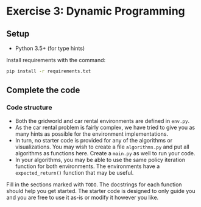 # Exercise 3: Dynamic Programming

## Setup

* Python 3.5+ (for type hints)

Install requirements with the command:
```bash
pip install -r requirements.txt
```

## Complete the code

### Code structure

- Both the gridworld and car rental environments are defined in `env.py`. 
- As the car rental problem is fairly complex, we have tried to give you as many hints as possible for the environment implementations. 
- In turn, no starter code is provided for any of the algorithms or visualizations. You may wish to create a file `algorithms.py` and put all algorithms as functions here. Create a `main.py` as well to run your code.
- In your algorithms, you may be able to use the same policy iteration function for both environments. The environments have a `expected_return()` function that may be useful.

Fill in the sections marked with `TODO`. The docstrings for each function should help you get started. The starter code is designed to only guide you and you are free to use it as-is or modify it however you like.
